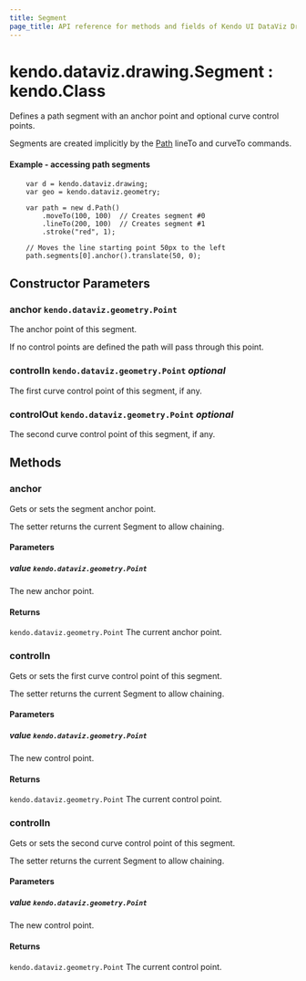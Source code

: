 ```yaml
---
title: Segment
page_title: API reference for methods and fields of Kendo UI DataViz Drawing Path Segment
---
```


# kendo.dataviz.drawing.Segment : kendo.Class
Defines a path segment with an anchor point and optional curve control points.

Segments are created implicitly by the [Path](path) lineTo and curveTo commands.

#### Example - accessing path segments
        var d = kendo.dataviz.drawing;
        var geo = kendo.dataviz.geometry;

        var path = new d.Path()
            .moveTo(100, 100)  // Creates segment #0
            .lineTo(200, 100)  // Creates segment #1
            .stroke("red", 1);

        // Moves the line starting point 50px to the left
        path.segments[0].anchor().translate(50, 0);

## Constructor Parameters

### anchor `kendo.dataviz.geometry.Point`
The anchor point of this segment.

If no control points are defined the path will pass through this point.

### controlIn `kendo.dataviz.geometry.Point` *optional*
The first curve control point of this segment, if any.

### controlOut `kendo.dataviz.geometry.Point` *optional*
The second curve control point of this segment, if any.

## Methods

### anchor
Gets or sets the segment anchor point.

The setter returns the current Segment to allow chaining.

#### Parameters

##### value `kendo.dataviz.geometry.Point`
The new anchor point.

#### Returns
`kendo.dataviz.geometry.Point` The current anchor point.


### controlIn
Gets or sets the first curve control point of this segment.

The setter returns the current Segment to allow chaining.

#### Parameters

##### value `kendo.dataviz.geometry.Point`
The new control point.

#### Returns
`kendo.dataviz.geometry.Point` The current control point.


### controlIn
Gets or sets the second curve control point of this segment.

The setter returns the current Segment to allow chaining.

#### Parameters

##### value `kendo.dataviz.geometry.Point`
The new control point.

#### Returns
`kendo.dataviz.geometry.Point` The current control point.

